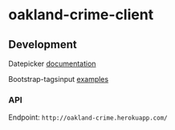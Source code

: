 oakland-crime-client
====

## Development

Datepicker [documentation](https://github.com/dangrossman/bootstrap-daterangepicker)

Bootstrap-tagsinput [examples](http://timschlechter.github.io/bootstrap-tagsinput/examples/)

### API

Endpoint: `http://oakland-crime.herokuapp.com/`